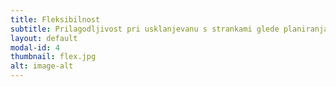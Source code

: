 ```yaml
---
title: Fleksibilnost
subtitle: Prilagodljivost pri usklanjevanu s strankami glede planiranja
layout: default
modal-id: 4
thumbnail: flex.jpg
alt: image-alt
---
```

